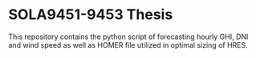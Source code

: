 # SOLA9451-9453 Thesis
This repository contains the python script of forecasting hourly GHI, DNI and wind speed as well as HOMER file utilized in optimal sizing of HRES.
